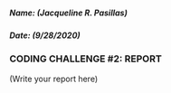 ##### Name: (Jacqueline R. Pasillas)
##### Date: (9/28/2020)

### CODING CHALLENGE #2: REPORT

(Write your report here)
